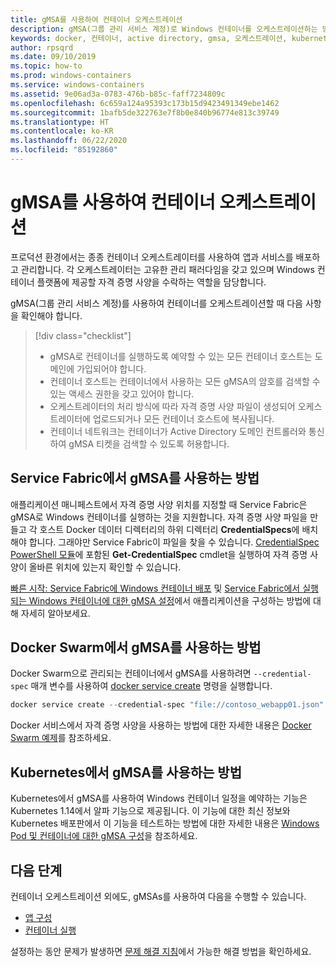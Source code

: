 ```yaml
---
title: gMSA를 사용하여 컨테이너 오케스트레이션
description: gMSA(그룹 관리 서비스 계정)로 Windows 컨테이너를 오케스트레이션하는 방법을 설명합니다.
keywords: docker, 컨테이너, active directory, gmsa, 오케스트레이션, kubernetes, 그룹 관리 서비스 계정, 그룹관리서비스 계정
author: rpsqrd
ms.date: 09/10/2019
ms.topic: how-to
ms.prod: windows-containers
ms.service: windows-containers
ms.assetid: 9e06ad3a-0783-476b-b85c-faff7234809c
ms.openlocfilehash: 6c659a124a95393c173b15d9423491349ebe1462
ms.sourcegitcommit: 1bafb5de322763e7f8b0e840b96774e813c39749
ms.translationtype: HT
ms.contentlocale: ko-KR
ms.lasthandoff: 06/22/2020
ms.locfileid: "85192860"
---
```

# <a name="orchestrate-containers-with-a-gmsa"></a>gMSA를 사용하여 컨테이너 오케스트레이션

프로덕션 환경에서는 종종 컨테이너 오케스트레이터를 사용하여 앱과 서비스를 배포하고 관리합니다. 각 오케스트레이터는 고유한 관리 패러다임을 갖고 있으며 Windows 컨테이너 플랫폼에 제공할 자격 증명 사양을 수락하는 역할을 담당합니다.

gMSA(그룹 관리 서비스 계정)를 사용하여 컨테이너를 오케스트레이션할 때 다음 사항을 확인해야 합니다.

> [!div class="checklist"]
> * gMSA로 컨테이너를 실행하도록 예약할 수 있는 모든 컨테이너 호스트는 도메인에 가입되어야 합니다.
> * 컨테이너 호스트는 컨테이너에서 사용하는 모든 gMSA의 암호를 검색할 수 있는 액세스 권한을 갖고 있어야 합니다.
> * 오케스트레이터의 처리 방식에 따라 자격 증명 사양 파일이 생성되어 오케스트레이터에 업로드되거나 모든 컨테이너 호스트에 복사됩니다.
> * 컨테이너 네트워크는 컨테이너가 Active Directory 도메인 컨트롤러와 통신하여 gMSA 티켓을 검색할 수 있도록 허용합니다.

## <a name="how-to-use-gmsa-with-service-fabric"></a>Service Fabric에서 gMSA를 사용하는 방법

애플리케이션 매니페스트에서 자격 증명 사양 위치를 지정할 때 Service Fabric은 gMSA로 Windows 컨테이너를 실행하는 것을 지원합니다. 자격 증명 사양 파일을 만들고 각 호스트 Docker 데이터 디렉터리의 하위 디렉터리 **CredentialSpecs**에 배치해야 합니다. 그래야만 Service Fabric이 파일을 찾을 수 있습니다. [CredentialSpec PowerShell 모듈](https://aka.ms/credspec)에 포함된 **Get-CredentialSpec** cmdlet을 실행하여 자격 증명 사양이 올바른 위치에 있는지 확인할 수 있습니다.

[빠른 시작: Service Fabric에 Windows 컨테이너 배포](https://docs.microsoft.com/azure/service-fabric/service-fabric-quickstart-containers) 및 [Service Fabric에서 실행되는 Windows 컨테이너에 대한 gMSA 설정](https://docs.microsoft.com/azure/service-fabric/service-fabric-setup-gmsa-for-windows-containers)에서 애플리케이션을 구성하는 방법에 대해 자세히 알아보세요.

## <a name="how-to-use-gmsa-with-docker-swarm"></a>Docker Swarm에서 gMSA를 사용하는 방법

Docker Swarm으로 관리되는 컨테이너에서 gMSA를 사용하려면 `--credential-spec` 매개 변수를 사용하여 [docker service create](https://docs.docker.com/engine/reference/commandline/service_create/) 명령을 실행합니다.

```powershell
docker service create --credential-spec "file://contoso_webapp01.json" --hostname "WebApp01" <image name>
```

Docker 서비스에서 자격 증명 사양을 사용하는 방법에 대한 자세한 내용은 [Docker Swarm 예제](https://docs.docker.com/engine/reference/commandline/service_create/#provide-credential-specs-for-managed-service-accounts-windows-only)를 참조하세요.

## <a name="how-to-use-gmsa-with-kubernetes"></a>Kubernetes에서 gMSA를 사용하는 방법

Kubernetes에서 gMSA를 사용하여 Windows 컨테이너 일정을 예약하는 기능은 Kubernetes 1.14에서 알파 기능으로 제공됩니다. 이 기능에 대한 최신 정보와 Kubernetes 배포판에서 이 기능을 테스트하는 방법에 대한 자세한 내용은 [Windows Pod 및 컨테이너에 대한 gMSA 구성](https://kubernetes.io/docs/tasks/configure-pod-container/configure-gmsa)을 참조하세요.

## <a name="next-steps"></a>다음 단계

컨테이너 오케스트레이션 외에도, gMSAs를 사용하여 다음을 수행할 수 있습니다.

- [앱 구성](gmsa-configure-app.md)
- [컨테이너 실행](gmsa-run-container.md)

설정하는 동안 문제가 발생하면 [문제 해결 지침](gmsa-troubleshooting.md)에서 가능한 해결 방법을 확인하세요.
